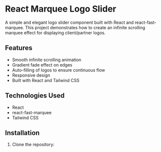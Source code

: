 # React Marquee Logo Slider

A simple and elegant logo slider component built with React and react-fast-marquee. This project demonstrates how to create an infinite scrolling marquee effect for displaying client/partner logos.

## Features

-   Smooth infinite scrolling animation
-   Gradient fade effect on edges
-   Auto-filling of logos to ensure continuous flow
-   Responsive design
-   Built with React and Tailwind CSS

## Technologies Used

-   React
-   react-fast-marquee
-   Tailwind CSS

## Installation

1. Clone the repository:
